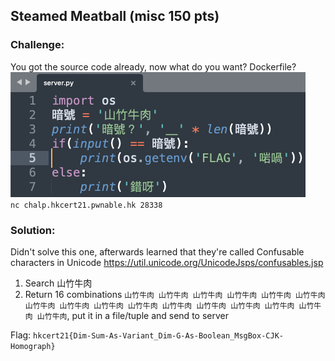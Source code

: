 ## Steamed Meatball (misc 150 pts)  
### Challenge:  
You got the source code already, now what do you want? Dockerfile?  
![pic](https://github.com/6cyril/ctf-writeups/blob/master/HKCERT%20CTF%202021/images/meatball.png?raw=true)  
`nc chalp.hkcert21.pwnable.hk 28338`  
### Solution:  
Didn't solve this one, afterwards learned that they're called Confusable characters in Unicode
https://util.unicode.org/UnicodeJsps/confusables.jsp
1. Search 山竹牛肉
2. Return 16 combinations `山⽵牛⾁ 山⽵牛肉 山⽵⽜⾁ 山⽵⽜肉 山竹牛⾁ 山竹牛肉 山竹⽜⾁ 山竹⽜肉 ⼭⽵牛⾁ ⼭⽵牛肉 ⼭⽵⽜⾁ ⼭⽵⽜肉 ⼭竹牛⾁ ⼭竹牛肉 ⼭竹⽜⾁ ⼭竹⽜肉`, put it in a file/tuple and send to server
  
Flag: `hkcert21{Dim-Sum-As-Variant_Dim-G-As-Boolean_MsgBox-CJK-Homograph}`  
  
